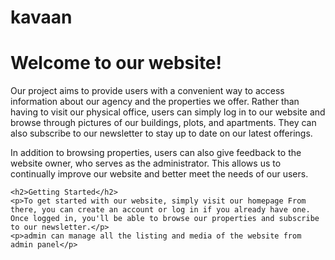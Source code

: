# kavaan
<!DOCTYPE html>
<html>
  <head>
    <title>Kavaan Builder and Construction Company Website</title>
  </head>
  <body>
    <h1>Welcome to our website!</h1>
    <p>Our project aims to provide users with a convenient way to access information about our agency and the properties we offer. Rather than having to visit our physical office, users can simply log in to our website and browse through pictures of our buildings, plots, and apartments. They can also subscribe to our newsletter to stay up to date on our latest offerings.</p>
    <p>In addition to browsing properties, users can also give feedback to the website owner, who serves as the administrator. This allows us to continually improve our website and better meet the needs of our users.</p>

    <h2>Getting Started</h2>
    <p>To get started with our website, simply visit our homepage From there, you can create an account or log in if you already have one. Once logged in, you'll be able to browse our properties and subscribe to our newsletter.</p>
    <p>admin can manage all the listing and media of the website from admin panel</p>
  </body>
</html>
